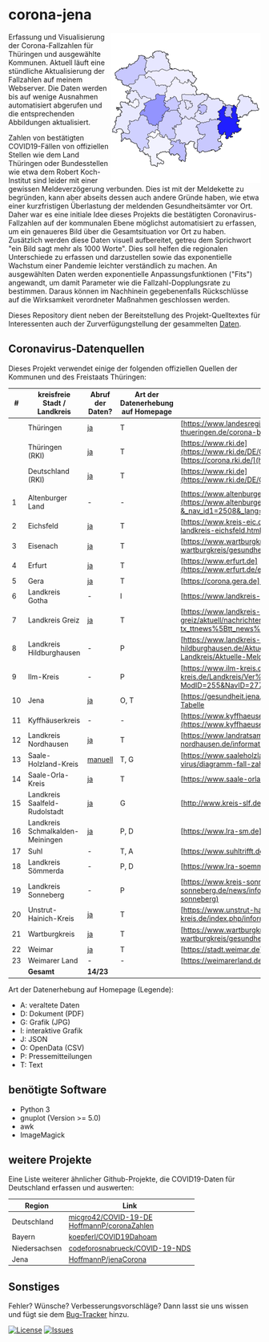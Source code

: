 # corona-jena

<img align="right" src="logo.jpg">

Erfassung und Visualisierung der Corona-Fallzahlen für Thüringen und ausgewählte Kommunen. Aktuell läuft eine stündliche Aktualisierung der Fallzahlen auf meinem Webserver. Die Daten werden bis auf wenige Ausnahmen automatisiert abgerufen und die entsprechenden Abbildungen aktualisiert.

Zahlen von bestätigten COVID19-Fällen von offiziellen Stellen wie dem Land Thüringen oder Bundesstellen wie etwa dem Robert Koch-Institut sind leider mit einer gewissen Meldeverzögerung verbunden. Dies ist mit der Meldekette zu begründen, kann aber abseits dessen auch andere Gründe haben, wie etwa einer kurzfristigen Überlastung der meldenden Gesundheitsämter vor Ort. Daher war es eine initiale Idee dieses Projekts die bestätigten Coronavirus-Fallzahlen auf der kommunalen Ebene möglichst automatisiert zu erfassen, um ein genaueres Bild über die Gesamtsituation vor Ort zu haben. Zusätzlich werden diese Daten visuell aufbereitet, getreu dem Sprichwort "ein Bild sagt mehr als 1000 Worte". Dies soll helfen die regionalen Unterschiede zu erfassen und darzustellen sowie das exponentielle Wachstum einer Pandemie leichter verständlich zu machen. An ausgewählten Daten werden exponentielle Anpassungsfunktionen ("Fits") angewandt, um damit Parameter wie die Fallzahl-Dopplungsrate zu bestimmen. Daraus können im Nachhinein gegebenenfalls Rückschlüsse auf die Wirksamkeit verordneter Maßnahmen geschlossen werden.

Dieses Repository dient neben der Bereitstellung des Projekt-Quelltextes für Interessenten auch der Zurverfügungstellung der gesammelten [Daten](/data/).

## Coronavirus-Datenquellen

Dieses Projekt verwendet einige der folgenden offiziellen Quellen der Kommunen und des Freistaats Thüringen:

| #  | kreisfreie Stadt / Landkreis     | Abruf der Daten?                       | Art der Datenerhebung auf Homepage | Webseite                                                                                                                                                                                                                                               |
|----|----------------------------------|----------------------------------------|------------------------------------|--------------------------------------------------------------------------------------------------------------------------------------------------------------------------------------------------------------------------------------------------------|
|    | Thüringen                        | [ja](data/cases_thuringia.csv)         | T                                  | [https://www.landesregierung-thueringen.de](https://www.landesregierung-thueringen.de/corona-bulletin)                                                                                                                                                 |
|    | Thüringen (RKI)                  | [ja](data/cases_rki_db_th.csv)         | T                                  | [https://www.rki.de](https://www.rki.de/DE/Content/InfAZ/N/Neuartiges_Coronavirus/Fallzahlen.html), [https://corona.rki.de/](https://corona.rki.de/)                                                                                                   |
|    | Deutschland (RKI)                | [ja](data/cases_germany_total_rki.csv) | T                                  | [https://www.rki.de](https://www.rki.de/DE/Content/InfAZ/N/Neuartiges_Coronavirus/Fallzahlen.html)                                                                                                                                                     |
|    |                                  |                                        |                                    |                                                                                                                                                                                                                                                        |
| 1  | Altenburger Land                 | -                                      | -                                  | [https://www.altenburgerland.de](https://www.altenburgerland.de/sixcms/detail.php?&_nav_id1=2508&_lang=de&id=371691)                                                                                                                                   |
| 2  | Eichsfeld                        | [ja](data/cases_eic.csv)               | T                                  | [https://www.kreis-eic.de](https://www.kreis-eic.de/aktuelle-fallzahlen-im-landkreis-eichsfeld.html)                                                                                                                                                   |
| 3  | Eisenach                         | [ja](data/cases_ea.csv)                | T                                  | [https://www.wartburgkreis.de](https://www.wartburgkreis.de/leben-im-wartburgkreis/gesundheit/aktuelle-informationen-zum-corona-virus)                                                                                                                 |
| 4  | Erfurt                           | [ja](data/cases_erfurt.csv)            | T                                  | [https://www.erfurt.de](https://www.erfurt.de/ef/de/service/aktuelles/topthemen/2020/134840.html)                                                                                                                                                      |
| 5  | Gera                             | [ja](data/cases_gera.csv)              | T                                  | [https://corona.gera.de](https://corona.gera.de/)                                                                                                                                                                                                      |
| 6  | Landkreis Gotha                  | -                                      | I                                  | [https://www.landkreis-gotha.de](https://www.landkreis-gotha.de/)                                                                                                                                                                                      |
| 7  | Landkreis Greiz                  | [ja](data/cases_grz.csv)               | T                                  | [https://www.landkreis-greiz.de](https://www.landkreis-greiz.de/landkreis-greiz/aktuell/nachrichten-details/?tx_ttnews%5Btt_news%5D=224&cHash=74595518f951c32f22d04b7591d643fe)                                                                        |
| 8  | Landkreis Hildburghausen         | -                                      | P                                  | [https://www.landkreis-hildburghausen.de](https://www.landkreis-hildburghausen.de/Aktuelles-Covid-19/Aktuelles-zu-Covid-19-im-Landkreis/Aktuelle-Meldungen-aus-dem-Landkreis)                                                                          |
| 9  | Ilm-Kreis                        | -                                      | P                                  | [https://www.ilm-kreis.de](https://www.ilm-kreis.de/Landkreis/Ver%C3%B6ffentlichungen/Pressearchiv/index.php?ModID=255&NavID=2778.25&text=Coronavirus)                                                                                                 |
| 10 | Jena                             | [ja](data/cases_jena_opendata.csv)     | O, T                               | [https://gesundheit.jena.de](https://gesundheit.jena.de/de/coronavirus), [OpenData Tabelle](https://opendata.jena.de/dataset/2cc7773d-beba-43ad-9808-a420a67ffcb3/resource/d3ba07b6-fb19-451b-b902-5b18d8e8cbad/download/corona_erkrankungen_jena.csv) |
| 11 | Kyffhäuserkreis                  | -                                      | -                                  | [https://www.kyffhaeuser.de](https://www.kyffhaeuser.de/kyf/index.php/landkreis.html)                                                                                                                                                                  |
| 12 | Landkreis Nordhausen             | [ja](data/cases_ndh.csv)               | T                                  | [https://www.landratsamt-nordhausen.de](https://www.landratsamt-nordhausen.de/informationen-coronavirus.html)                                                                                                                                          |
| 13 | Saale-Holzland-Kreis             | [manuell](data/cases_shk.csv)          | T, G                               | [https://www.saaleholzlandkreis.de](https://www.saaleholzlandkreis.de/corona-virus/diagramm-fall-zahlen/)                                                                                                                                              |
| 14 | Saale-Orla-Kreis                 | [ja](data/cases_sok.csv)               | T                                  | [https://www.saale-orla-kreis.de](https://www.saale-orla-kreis.de/sok/)                                                                                                                                                                                |
| 15 | Landkreis Saalfeld-Rudolstadt    | [ja](data/cases_slf/)                  | G                                  | [http://www.kreis-slf.de](http://www.kreis-slf.de/landratsamt/)                                                                                                                                                                                        |
| 16 | Landkreis Schmalkalden-Meiningen | [ja](data/cases_sm/)                   | P, D                               | [https://www.lra-sm.de](https://www.lra-sm.de/?p=22632)                                                                                                                                                                                                |
| 17 | Suhl                             | -                                      | T, A                               | [https://www.suhltrifft.de](https://www.suhltrifft.de/content/blogsection/41/2246/)                                                                                                                                                                    |
| 18 | Landkreis Sömmerda               | -                                      | P, D                               | [https://www.lra-soemmerda.de](https://www.lra-soemmerda.de/)                                                                                                                                                                                          |
| 19 | Landkreis Sonneberg              | -                                      | P                                  | [https://www.kreis-sonneberg.de](https://www.kreis-sonneberg.de/news/information-zum-infektionsgeschehen-im-landkreis-sonneberg)                                                                                                                       |
| 20 | Unstrut-Hainich-Kreis            | [ja](data/cases_uh.csv)                | T                                  | [https://www.unstrut-hainich-kreis.de](https://www.unstrut-hainich-kreis.de/index.php/informationen-zum-neuartigen-coronavirus)                                                                                                                        |
| 21 | Wartburgkreis                    | [ja](data/cases_wak.csv)               | T                                  | [https://www.wartburgkreis.de](https://www.wartburgkreis.de/leben-im-wartburgkreis/gesundheit/aktuelle-informationen-zum-corona-virus)                                                                                                                 |
| 22 | Weimar                           | [ja](data/cases_weimar.dat)            | T                                  | [https://stadt.weimar.de](https://stadt.weimar.de/aktuell/coronavirus)                                                                                                                                                                                 |
| 23 | Weimarer Land                    | -                                      | -                                  | [https://weimarerland.de](https://weimarerland.de/index_lra.html)                                                                                                                                                                                      |
|    | <strong>Gesamt</strong>          | <strong>14/23</strong>                 |                                    |                                                                                                                                                                                                                                                        |

Art der Datenerhebung auf Homepage (Legende):
 - A: veraltete Daten
 - D: Dokument (PDF)
 - G: Grafik (JPG)
 - I: interaktive Grafik
 - J: JSON
 - O: OpenData (CSV)
 - P: Pressemitteilungen
 - T: Text

## benötigte Software
- Python 3
- gnuplot (Version >= 5.0)
- awk
- ImageMagick

## weitere Projekte

Eine Liste weiterer ähnlicher Github-Projekte, die COVID19-Daten für Deutschland erfassen und auswerten:

| Region        | Link                                                                                                                                      |
|---------------|-------------------------------------------------------------------------------------------------------------------------------------------|
| Deutschland   | [micgro42/COVID-19-DE](https://github.com/micgro42/COVID-19-DE)<br /> [HoffmannP/coronaZahlen](https://github.com/HoffmannP/coronaZahlen) |
| Bayern        | [koepferl/COVID19Dahoam](https://github.com/koepferl/COVID19Dahoam)                                                                       |
| Niedersachsen | [codeforosnabrueck/COVID-19-NDS](https://github.com/codeforosnabrueck/COVID-19-NDS)                                                       |
| Jena          | [HoffmannP/jenaCorona](https://github.com/HoffmannP/jenaCorona)                                                                           |

## Sonstiges
Fehler? Wünsche? Verbesserungsvorschläge? Dann lasst sie uns wissen und fügt sie dem [Bug-Tracker](https://github.com/micb25/corona-jena/issues) hinzu.

[![License](https://img.shields.io/github/license/micb25/corona-jena.svg)](LICENSE)
[![Issues](https://img.shields.io/github/issues/micb25/corona-jena.svg)](https://github.com/micb25/corona-jena/issues)
